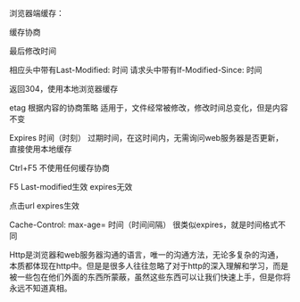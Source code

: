 浏览器端缓存：

缓存协商

最后修改时间

相应头中带有Last-Modified: 时间
请求头中带有If-Modified-Since: 时间

返回304，使用本地浏览器缓存

etag
根据内容的协商策略
适用于，文件经常被修改，修改时间总变化，但是内容不变

Expires 时间（时刻）
过期时间，在这时间内，无需询问web服务器是否更新，直接使用本地缓存

Ctrl+F5 不使用任何缓存协商

F5 Last-modified生效 expires无效

点击url expires生效

Cache-Control: max-age=<second> 时间（时间间隔）
很类似expires，就是时间格式不同

Http是浏览器和web服务器沟通的语言，唯一的沟通方法，无论多复杂的沟通，本质都体现在http中。但是是很多人往往忽略了对于http的深入理解和学习，而是被一些包在他们外面的东西所蒙蔽，虽然这些东西可以让我们快速上手，但是你将永远不知道真相。